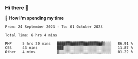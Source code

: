 ### Hi there 👋

🐛 **How I'm spending my time**
<!--START_SECTION:waka-->

```all_time
From: 24 September 2023 - To: 01 October 2023

Total Time: 6 hrs 4 mins

PHP     5 hrs 20 mins   ▓▓▓▓▓▓▓▓▓▓▓▓▓▓▓▓▓▓▓▓▓▒░░░   86.91 %
CSS     43 mins         ▓▓▓░░░░░░░░░░░░░░░░░░░░░░   11.87 %
Other   4 mins          ▒░░░░░░░░░░░░░░░░░░░░░░░░   01.22 %
```

<!--END_SECTION:waka-->

<!--
**cugel2/cugel2** is a ✨ _special_ ✨ repository because its `README.md` (this file) appears on your GitHub profile.

Here are some ideas to get you started:

- 🔭 I’m currently working on ...
- 🌱 I’m currently learning ...
- 👯 I’m looking to collaborate on ...
- 🤔 I’m looking for help with ...
- 💬 Ask me about ...
- 📫 How to reach me: ...
- 😄 Pronouns: ...
- ⚡ Fun fact: ...
-->
